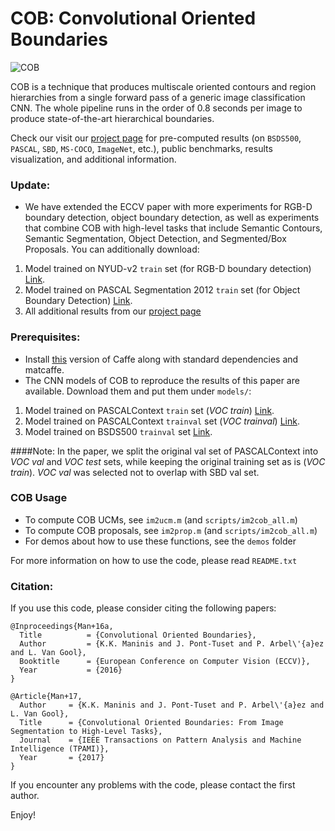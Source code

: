 # COB: Convolutional Oriented Boundaries

![COB](doc/ims/COB.png)

COB is a technique that produces multiscale oriented contours and region hierarchies from a single forward pass of a generic image classification CNN. The whole pipeline runs in the order of 0.8 seconds per image to produce state-of-the-art hierarchical boundaries.

Check our visit our [project page](http://www.vision.ee.ethz.ch/~cvlsegmentation) for pre-computed results (on `BSDS500`, `PASCAL`, `SBD`, `MS-COCO`, `ImageNet`, etc.), public benchmarks, results visualization, and additional information.

### Update:
 - We have extended the ECCV paper with more experiments for RGB-D boundary detection, object boundary detection, as well as experiments that combine COB with high-level tasks that include Semantic Contours, Semantic Segmentation, Object Detection, and Segmented/Box Proposals. You can additionally download:
  1. Model trained on NYUD-v2 `train` set (for RGB-D boundary detection) [Link](https://data.vision.ee.ethz.ch/kmaninis/share/COB/Downloads/COB_NYUD-v2_RGBHHA.zip).
  2. Model trained on PASCAL Segmentation 2012 `train` set (for Object Boundary Detection) [Link](https://data.vision.ee.ethz.ch/kmaninis/share/COB/Downloads/COB_SegVOC12.zip).
  3. All additional results from our [project page](http://www.vision.ee.ethz.ch/~cvlsegmentation/cob/code.html)
  
### Prerequisites:
 - Install [this](https://github.com/s9xie/hed) version of Caffe along with standard dependencies and matcaffe.
 - The CNN models of COB to reproduce the results of this paper are available. Download them and put them under `models/`:
  1. Model trained on PASCALContext `train` set (*VOC train*) [Link](https://data.vision.ee.ethz.ch/kmaninis/share/COB/Downloads/COB_PASCALContext_train.zip).
  2. Model trained on PASCALContext `trainval` set (*VOC trainval*) [Link](https://data.vision.ee.ethz.ch/kmaninis/share/COB/Downloads/COB_PASCALContext_trainval.zip).
  3. Model trained on BSDS500 `trainval` set [Link](https://data.vision.ee.ethz.ch/kmaninis/share/COB/Downloads/COB_BSDS500.zip).

####Note: In the paper, we split the original val set of PASCALContext into *VOC val* and *VOC test* sets, while keeping the original training set as is (*VOC train*). *VOC val* was selected not to overlap with SBD val set.

### COB Usage
- To compute COB UCMs, see `im2ucm.m` (and `scripts/im2cob_all.m`)
- To compute COB proposals, see `im2prop.m` (and `scripts/im2cob_all.m`)
- For demos about how to use these functions, see the `demos` folder

For more information on how to use the code, please read `README.txt`
 
### Citation:
If you use this code, please consider citing the following papers:

	@Inproceedings{Man+16a,
	  Title          = {Convolutional Oriented Boundaries},
	  Author         = {K.K. Maninis and J. Pont-Tuset and P. Arbel\'{a}ez and L. Van Gool},
	  Booktitle      = {European Conference on Computer Vision (ECCV)},
	  Year           = {2016}
	}

	@Article{Man+17,
	  Author 	 = {K.K. Maninis and J. Pont-Tuset and P. Arbel\'{a}ez and L. Van Gool},
	  Title 	 = {Convolutional Oriented Boundaries: From Image Segmentation to High-Level Tasks},
	  Journal 	 = {IEEE Transactions on Pattern Analysis and Machine Intelligence (TPAMI)},
	  Year 		 = {2017}
	}
	
If you encounter any problems with the code, please contact the first author.

Enjoy!
